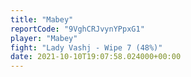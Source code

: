 ```yaml
---
title: "Mabey"
reportCode: "9VghCRJvynYPpxG1"
player: "Mabey"
fight: "Lady Vashj - Wipe 7 (48%)"
date: 2021-10-10T19:07:58.024000+00:00
---
```

